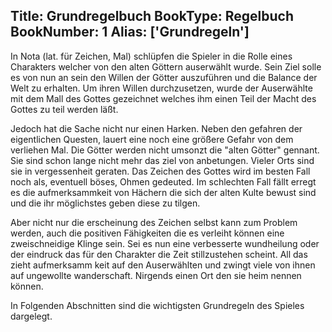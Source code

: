 Title: Grundregelbuch
BookType: Regelbuch
BookNumber: 1
Alias: ['Grundregeln']
---

In Nota (lat. für Zeichen, Mal) schlüpfen die Spieler in die Rolle eines Charakters welcher von den alten Göttern auserwählt wurde. Sein Ziel solle es von nun an sein den Willen der Götter auszuführen und die Balance der Welt zu erhalten. Um ihren Willen durchzusetzen, wurde der Auserwählte mit dem Mall des Gottes gezeichnet welches ihm einen Teil der Macht des Gottes zu teil werden läßt.

Jedoch hat die Sache nicht nur einen Harken. Neben den gefahren der eigentlichen Questen, lauert eine noch eine größere Gefahr von dem verliehen Mal. Die Götter werden nicht umsonzt die "alten Götter" gennant. Sie sind schon lange nicht mehr das ziel von anbetungen. Vieler Orts sind sie in vergessenheit geraten. Das Zeichen des Gottes wird im besten Fall noch als, eventuell böses, Ohmen gedeuted. Im schlechten Fall fällt erregt es die aufmerksammkeit von Hächern die sich der alten Kulte bewust sind und die ihr möglichstes geben diese zu tilgen.

Aber nicht nur die erscheinung des Zeichen selbst kann zum Problem werden, auch die positiven Fähigkeiten die es verleiht können eine zweischneidige Klinge sein. Sei es nun eine verbesserte wundheilung oder der eindruck das für den Charakter die Zeit stillzustehen scheint. All das zieht aufmerksamm keit auf den Auserwählten und zwingt viele von ihnen auf ungewollte wanderschaft. Nirgends einen Ort den sie heim nennen können.

In Folgenden Abschnitten sind die wichtigsten Grundregeln des Spieles dargelegt.